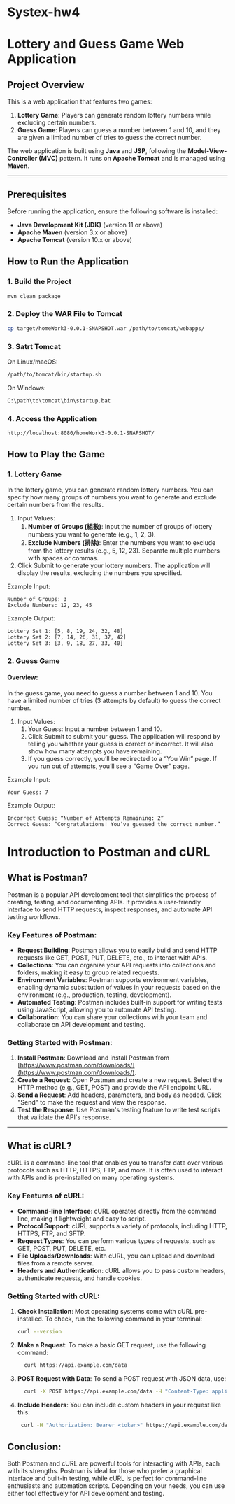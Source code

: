 # Systex-hw4

# Lottery and Guess Game Web Application

## Project Overview

This is a web application that features two games:

1. **Lottery Game**: Players can generate random lottery numbers while excluding certain numbers.
2. **Guess Game**: Players can guess a number between 1 and 10, and they are given a limited number of tries to guess
   the correct number.

The web application is built using **Java** and **JSP**, following the **Model-View-Controller (MVC)** pattern. It runs
on **Apache Tomcat** and is managed using **Maven**.

---

## Prerequisites

Before running the application, ensure the following software is installed:

- **Java Development Kit (JDK)** (version 11 or above)
- **Apache Maven** (version 3.x or above)
- **Apache Tomcat** (version 10.x or above)

## How to Run the Application

### 1. Build the Project

```bash
mvn clean package
```

### 2. Deploy the WAR File to Tomcat

```bash
cp target/homeWork3-0.0.1-SNAPSHOT.war /path/to/tomcat/webapps/
```

### 3. Satrt Tomcat

On Linux/macOS:

```bash
/path/to/tomcat/bin/startup.sh
```

On Windows:

```bash
C:\path\to\tomcat\bin\startup.bat
```

### 4. Access the Application

```
http://localhost:8080/homeWork3-0.0.1-SNAPSHOT/
```

## How to Play the Game

### 1. Lottery Game

In the lottery game, you can generate random lottery numbers. You can specify how many groups of numbers you want to
generate and exclude certain numbers from the results.

1. Input Values:
    1. **Number of Groups (組數)**: Input the number of groups of lottery numbers you want to generate (e.g., 1, 2, 3).
    2. **Exclude Numbers (排除)**: Enter the numbers you want to exclude from the lottery results (e.g., 5, 12, 23).
       Separate multiple numbers with spaces or commas.
2. Click Submit to generate your lottery numbers. The application will display the results, excluding the numbers you
   specified.

Example Input:

    Number of Groups: 3
    Exclude Numbers: 12, 23, 45

Example Output:

	Lottery Set 1: [5, 8, 19, 24, 32, 48]
	Lottery Set 2: [7, 14, 26, 31, 37, 42]
	Lottery Set 3: [3, 9, 18, 27, 33, 40]

### 2. Guess Game

#### Overview:

In the guess game, you need to guess a number between 1 and 10. You have a limited number of tries (3 attempts by
default) to guess the correct number.

1. Input Values:
    1. Your Guess: Input a number between 1 and 10.
    2. Click Submit to submit your guess. The application will respond by telling you whether your guess is correct or
       incorrect. It will also show how many attempts you have remaining.
    3. If you guess correctly, you’ll be redirected to a “You Win” page. If you run out of attempts, you’ll see a “Game
       Over” page.

Example Input:

	Your Guess: 7

Example Output:

	Incorrect Guess: “Number of Attempts Remaining: 2”
	Correct Guess: “Congratulations! You’ve guessed the correct number.”

# Introduction to Postman and cURL

## What is Postman?
Postman is a popular API development tool that simplifies the process of creating, testing, and documenting APIs. It provides a user-friendly interface to send HTTP requests, inspect responses, and automate API testing workflows.

### Key Features of Postman:
- **Request Building**: Postman allows you to easily build and send HTTP requests like GET, POST, PUT, DELETE, etc., to interact with APIs.
- **Collections**: You can organize your API requests into collections and folders, making it easy to group related requests.
- **Environment Variables**: Postman supports environment variables, enabling dynamic substitution of values in your requests based on the environment (e.g., production, testing, development).
- **Automated Testing**: Postman includes built-in support for writing tests using JavaScript, allowing you to automate API testing.
- **Collaboration**: You can share your collections with your team and collaborate on API development and testing.

### Getting Started with Postman:
1. **Install Postman**: Download and install Postman from [https://www.postman.com/downloads/](https://www.postman.com/downloads/).
2. **Create a Request**: Open Postman and create a new request. Select the HTTP method (e.g., GET, POST) and provide the API endpoint URL.
3. **Send a Request**: Add headers, parameters, and body as needed. Click "Send" to make the request and view the response.
4. **Test the Response**: Use Postman's testing feature to write test scripts that validate the API's response.

---

## What is cURL?
cURL is a command-line tool that enables you to transfer data over various protocols such as HTTP, HTTPS, FTP, and more. It is often used to interact with APIs and is pre-installed on many operating systems.

### Key Features of cURL:
- **Command-line Interface**: cURL operates directly from the command line, making it lightweight and easy to script.
- **Protocol Support**: cURL supports a variety of protocols, including HTTP, HTTPS, FTP, and SFTP.
- **Request Types**: You can perform various types of requests, such as GET, POST, PUT, DELETE, etc.
- **File Uploads/Downloads**: With cURL, you can upload and download files from a remote server.
- **Headers and Authentication**: cURL allows you to pass custom headers, authenticate requests, and handle cookies.

### Getting Started with cURL:
1. **Check Installation**: Most operating systems come with cURL pre-installed. To check, run the following command in your terminal:
   ```bash
   curl --version
   ```

2. **Make a Request**: To make a basic GET request, use the following command:
   ```bash
     curl https://api.example.com/data
   ```
3. **POST Request with Data**: To send a POST request with JSON data, use:
   ```bash
     curl -X POST https://api.example.com/data -H "Content-Type: application/json" -d '{"key": "value"}'
   ```
4. **Include Headers**: You can include custom headers in your request like this:
   ```bash
    curl -H "Authorization: Bearer <token>" https://api.example.com/data   
   ```

## Conclusion:

Both Postman and cURL are powerful tools for interacting with APIs, each with its strengths. Postman is ideal for those who prefer a graphical interface and built-in testing, while cURL is perfect for command-line enthusiasts and automation scripts. Depending on your needs, you can use either tool effectively for API development and testing.